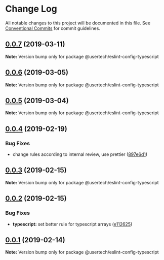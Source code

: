 # Change Log

All notable changes to this project will be documented in this file.
See [Conventional Commits](https://conventionalcommits.org) for commit guidelines.

## [0.0.7](https://github.com/usertech/eslint-config/compare/v0.0.6...v0.0.7) (2019-03-11)

**Note:** Version bump only for package @usertech/eslint-config-typescript





## [0.0.6](https://github.com/usertech/eslint-config/compare/v0.0.5...v0.0.6) (2019-03-05)

**Note:** Version bump only for package @usertech/eslint-config-typescript





## [0.0.5](https://github.com/usertech/eslint-config/compare/v0.0.4...v0.0.5) (2019-03-04)

**Note:** Version bump only for package @usertech/eslint-config-typescript





## [0.0.4](https://github.com/usertech/eslint-config/compare/v0.0.3...v0.0.4) (2019-02-19)


### Bug Fixes

* change rules according to internal review, use prettier ([897e6d1](https://github.com/usertech/eslint-config/commit/897e6d1))





## [0.0.3](https://github.com/usertech/eslint-config/compare/v0.0.2...v0.0.3) (2019-02-15)

**Note:** Version bump only for package @usertech/eslint-config-typescript





## [0.0.2](https://github.com/usertech/eslint-config/compare/v0.0.1...v0.0.2) (2019-02-15)


### Bug Fixes

* **typescript:** set better rule for typescript arrays ([e112625](https://github.com/usertech/eslint-config/commit/e112625))





## [0.0.1](https://github.com/usertech/eslint-config/compare/v0.0.0...v0.0.1) (2019-02-14)

**Note:** Version bump only for package @usertech/eslint-config-typescript
